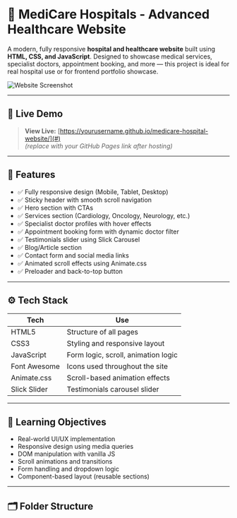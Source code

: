 # 🏥 MediCare Hospitals - Advanced Healthcare Website

A modern, fully responsive **hospital and healthcare website** built using **HTML, CSS, and JavaScript**. Designed to showcase medical services, specialist doctors, appointment booking, and more — this project is ideal for real hospital use or for frontend portfolio showcase.

![Website Screenshot](https://i.ibb.co/Dtbsvhz/medicare-logo.png)

---

## 🔗 Live Demo

> **View Live:** [https://yourusername.github.io/medicare-hospital-website/](#)  
*(replace with your GitHub Pages link after hosting)*

---

## 🚀 Features

- ✅ Fully responsive design (Mobile, Tablet, Desktop)
- ✅ Sticky header with smooth scroll navigation
- ✅ Hero section with CTAs
- ✅ Services section (Cardiology, Oncology, Neurology, etc.)
- ✅ Specialist doctor profiles with hover effects
- ✅ Appointment booking form with dynamic doctor filter
- ✅ Testimonials slider using Slick Carousel
- ✅ Blog/Article section
- ✅ Contact form and social media links
- ✅ Animated scroll effects using Animate.css
- ✅ Preloader and back-to-top button

---

## ⚙️ Tech Stack

| Tech         | Use                                |
|--------------|-------------------------------------|
| HTML5        | Structure of all pages             |
| CSS3         | Styling and responsive layout       |
| JavaScript   | Form logic, scroll, animation logic |
| Font Awesome | Icons used throughout the site      |
| Animate.css  | Scroll-based animation effects      |
| Slick Slider | Testimonials carousel slider        |

---

## 🧠 Learning Objectives

- Real-world UI/UX implementation
- Responsive design using media queries
- DOM manipulation with vanilla JS
- Scroll animations and transitions
- Form handling and dropdown logic
- Component-based layout (reusable sections)

---

## 🗂️ Folder Structure


